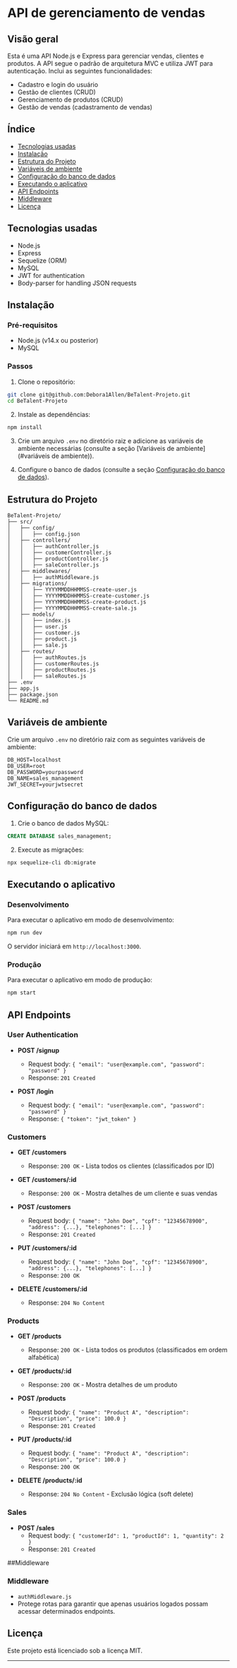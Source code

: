 # API de gerenciamento de vendas

## Visão geral

Esta é uma API Node.js e Express para gerenciar vendas, clientes e produtos. A API segue o padrão de arquitetura MVC e utiliza JWT para autenticação. Inclui as seguintes funcionalidades:

- Cadastro e login do usuário
- Gestão de clientes (CRUD)
- Gerenciamento de produtos (CRUD)
- Gestão de vendas (cadastramento de vendas)

## Índice

- [Tecnologias usadas](#tecnologias-usadas)
- [Instalação](#instalação)
- [Estrutura do Projeto](#estrutura-do-projeto)
- [Variáveis ​​de ambiente](#variáveis-de-ambiente)
- [Configuração do banco de dados](#configuração-do-banco-de-dados)
- [Executando o aplicativo](#executando-o-aplicativo)
- [API Endpoints](#api-endpoints)
- [Middleware](#middleware)
- [Licença](#licença)

## Tecnologias usadas

- Node.js
- Express
- Sequelize (ORM)
- MySQL
- JWT for authentication
- Body-parser for handling JSON requests

## Instalação

### Pré-requisitos

- Node.js (v14.x ou posterior)
- MySQL

### Passos

1. Clone o repositório:
 ```bash
 git clone git@github.com:Debora1Allen/BeTalent-Projeto.git
 cd BeTalent-Projeto
 ```

2. Instale as dependências:
 ```bash
 npm install
 ```

3. Crie um arquivo `.env` no diretório raiz e adicione as variáveis ​​de ambiente necessárias (consulte a seção [Variáveis ​​de ambiente](#variáveis ​​de ambiente)).

4. Configure o banco de dados (consulte a seção [Configuração do banco de dados](#database-setup)).

## Estrutura do Projeto

```
BeTalent-Projeto/
├── src/
│   ├── config/
│   │   ├── config.json
│   ├── controllers/
│   │   ├── authController.js
│   │   ├── customerController.js
│   │   ├── productController.js
│   │   ├── saleController.js
│   ├── middlewares/
│   │   ├── authMiddleware.js
│   ├── migrations/
│   │   ├── YYYYMMDDHHMMSS-create-user.js
│   │   ├── YYYYMMDDHHMMSS-create-customer.js
│   │   ├── YYYYMMDDHHMMSS-create-product.js
│   │   ├── YYYYMMDDHHMMSS-create-sale.js
│   ├── models/
│   │   ├── index.js
│   │   ├── user.js
│   │   ├── customer.js
│   │   ├── product.js
│   │   ├── sale.js
│   ├── routes/
│   │   ├── authRoutes.js
│   │   ├── customerRoutes.js
│   │   ├── productRoutes.js
│   │   ├── saleRoutes.js
├── .env
├── app.js
├── package.json
└── README.md

```

## Variáveis ​​de ambiente

Crie um arquivo `.env` no diretório raiz com as seguintes variáveis ​​de ambiente:

```
DB_HOST=localhost
DB_USER=root
DB_PASSWORD=yourpassword
DB_NAME=sales_management
JWT_SECRET=yourjwtsecret
```

## Configuração do banco de dados

1. Crie o banco de dados MySQL:
 ```sql
 CREATE DATABASE sales_management;
 ```

2. Execute as migrações:
 ```bash
npx sequelize-cli db:migrate
 ```

## Executando o aplicativo

### Desenvolvimento

Para executar o aplicativo em modo de desenvolvimento:

```bash
npm run dev
```

O servidor iniciará em `http://localhost:3000`.

### Produção

Para executar o aplicativo em modo de produção:

```bash
npm start
```

## API Endpoints

### User Authentication

- **POST /signup**
  - Request body: `{ "email": "user@example.com", "password": "password" }`
  - Response: `201 Created`

- **POST /login**
  - Request body: `{ "email": "user@example.com", "password": "password" }`
  - Response: `{ "token": "jwt_token" }`

### Customers

- **GET /customers**
  - Response: `200 OK` - Lista todos os clientes (classificados por ID)

- **GET /customers/:id**
  - Response: `200 OK` - Mostra detalhes de um cliente e suas vendas

- **POST /customers**
  - Request body: `{ "name": "John Doe", "cpf": "12345678900", "address": {...}, "telephones": [...] }`
  - Response: `201 Created`

- **PUT /customers/:id**
  - Request body: `{ "name": "John Doe", "cpf": "12345678900", "address": {...}, "telephones": [...] }`
  - Response: `200 OK`

- **DELETE /customers/:id**
  - Response: `204 No Content`

### Products

- **GET /products**
  - Response: `200 OK` - Lista todos os produtos (classificados em ordem alfabética)

- **GET /products/:id**
  - Response: `200 OK` - Mostra detalhes de um produto

- **POST /products**
  - Request body: `{ "name": "Product A", "description": "Description", "price": 100.0 }`
  - Response: `201 Created`

- **PUT /products/:id**
  - Request body: `{ "name": "Product A", "description": "Description", "price": 100.0 }`
  - Response: `200 OK`

- **DELETE /products/:id**
  - Response: `204 No Content` - Exclusão lógica (soft delete)

### Sales

- **POST /sales**
  - Request body: `{ "customerId": 1, "productId": 1, "quantity": 2 }`
  - Response: `201 Created`

##Middleware

### Middleware

- `authMiddleware.js`
 - Protege rotas para garantir que apenas usuários logados possam acessar determinados endpoints.

## Licença

Este projeto está licenciado sob a licença MIT.

---